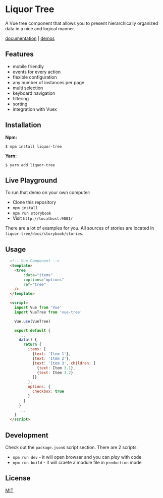 # Liquor Tree

A Vue tree component that allows you to present hierarchically organized data in a nice and logical manner.

[documentation](https://amsik.github.io/liquor-tree/) | [demos](https://amsik.github.io/liquor-tree/#Examples)

## Features
* mobile friendly
* events for every action
* flexible configuration
* any number of instances per page
* multi selection
* keyboard navigation
* filtering
* sorting
* integration with Vuex

## Installation
**Npm:**

```shell
$ npm install liquor-tree
```

**Yarn:**

```shell
$ yarn add liquor-tree
```

## Live Playground

To run that demo on your own computer:

* Clone this repository
* `npm install`
* `npm run storybook` 
* Visit `http://localhost:9001/`

There are a lot of examples for you. All sources of stories are located in `liquor-tree/docs/storybook/stories`.

## Usage

```html
  <!-- Vue Component -->
  <template>
    <tree
        :data="items"
        :options="options"
        ref="tree"
    />
  </template>

  <script>
    import Vue from 'Vue'
    import VueTree from 'vue-tree'

    Vue.use(VueTree)

    export default {
      ...
      data() {
        return {
          items: [
            {text: 'Item 1'},
            {text: 'Item 2'},
            {text: 'Item 3', children: [
              {text: Item 3.1},
              {text: Item 3.2}
            ]}
          ],
          options: {
            checkbox: true
          }
        }
      }
      ...
    }
  </script>
```

## Development

Check out the `package.json`s script section. There are 2 scripts:

- `npm run dev` - it will open browser and you can *play* with code
- `npm run build` - it will craete a module file in `production` mode 


## License

[MIT](https://opensource.org/licenses/MIT)
